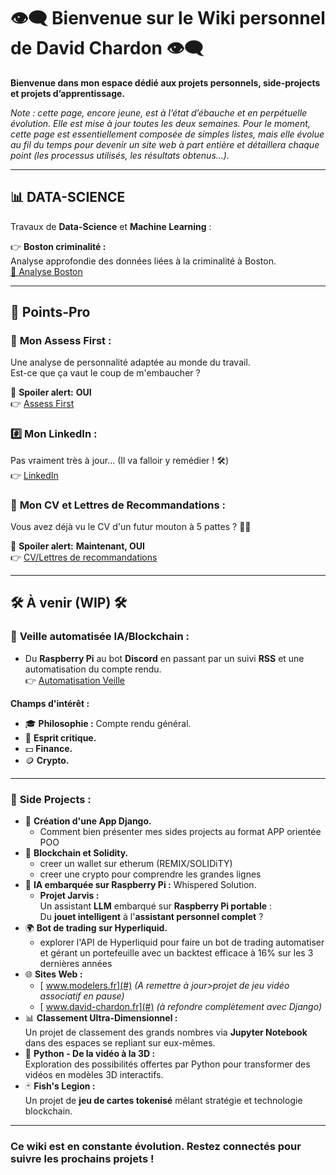 # 👁‍🗨 **Bienvenue sur le Wiki personnel de David Chardon** 👁‍🗨  

**Bienvenue dans mon espace dédié aux projets personnels, side-projects et projets d’apprentissage.**

*Note : cette page, encore jeune, est à l’état d’ébauche et en perpétuelle évolution. Elle est mise à jour toutes les deux semaines. Pour le moment, cette page est essentiellement composée de simples listes, mais elle évolue au fil du temps pour devenir un site web à part entière et détaillera chaque point (les processus utilisés, les résultats obtenus…).*


---

## 📊  **DATA-SCIENCE**  

Travaux de **Data-Science** et **Machine Learning** :  

👉 **Boston criminalité :**  
Analyse approfondie des données liées à la criminalité à Boston.  
[🔗 Analyse Boston](Data_Science/Analyse_boston)  

---

## 🧾 **Points-Pro**   

### 🦄 **Mon Assess First :**  
Une analyse de personnalité adaptée au monde du travail.  
Est-ce que ça vaut le coup de m'embaucher ?  

🧲 **Spoiler alert:** **OUI**  
👉 [ Assess First](https://my.assessfirst.com/public/profile/wvqj2aow-david-chardon?lang=fr-FR)  

### #️⃣ **Mon LinkedIn :**  
Pas vraiment très à jour... (Il va falloir y remédier ! 🛠️)  
👉  [LinkedIn](https://www.linkedin.com/in/chardon-david-730030104/)  

### 📜 **Mon CV et Lettres de Recommandations :**  
Vous avez déjà vu le CV d'un futur mouton à 5 pattes ? 🐑✨  

🧲 **Spoiler alert:** **Maintenant, OUI**  
👉 [CV/Lettres de recommandations](Pro/Papiers_pro)  

---

## 🛠️ **À venir (WIP)** 🛠️  

### 📡 **Veille automatisée IA/Blockchain :**  
- Du **Raspberry Pi** au bot **Discord** en passant par un suivi **RSS** et une automatisation du compte rendu.  
👉 [ Automatisation Veille](Veille/Automatisation_Veille)  

**Champs d'intérêt :**  
- 🎓 **Philosophie :** Compte rendu général.  
- 🧠 **Esprit critique.**  
- 💵 **Finance.**  
- 🪙 **Crypto.**  

---

### 🐍 **Side Projects :**  
- 🚀 **Création d'une App Django.**
	- Comment bien présenter mes sides projects au format APP orientée POO
- 🔗 **Blockchain et Solidity.**  
	- creer un wallet sur etherum (REMIX/SOLIDiTY)
	- creer une crypto pour comprendre les grandes lignes
- 🤖 **IA embarquée sur Raspberry Pi :** Whispered Solution. 
	-   **Projet Jarvis :**  
		Un assistant **LLM** embarqué sur **Raspberry Pi portable** :  
		Du **jouet intelligent** à l'**assistant personnel complet** ? 
- 🌍 **Bot de trading sur Hyperliquid.**  
	- explorer l'API de Hyperliquid pour faire un bot de trading automatiser et gérant un portefeuille avec un backtest efficace à 16% sur les 3 dernières années
- 🌐 **Sites Web :**  
	- [ www.modelers.fr](#)  *(A remettre à jour>projet de jeu vidéo associatif en pause)*
	- [ www.david-chardon.fr](#) *(à refondre complètement avec Django)* 
- 📊 **Classement Ultra-Dimensionnel :**  
	Un projet de classement des grands nombres via **Jupyter Notebook** dans des espaces se repliant sur eux-mêmes.  
- 🎥 **Python - De la vidéo à la 3D :**  
    Exploration des possibilités offertes par Python pour transformer des vidéos en modèles 3D interactifs.  
- 🃏 **Fish's Legion :**  
	Un projet de **jeu de cartes tokenisé** mêlant stratégie et technologie blockchain.  

 

---

###  **Ce wiki est en constante évolution. Restez connectés pour suivre les prochains projets !**   
